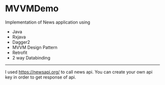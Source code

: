 # MVVMDemo
Implementation of News application using
- Java
- Rxjava
- Dagger2
- MVVM Design Pattern
- Retrofit
- 2 way Databinding

--------------------------------------------------------------------------------------------------------------------------------

I used https://newsapi.org/ to call news api. You can create your own api key in order to get response of api.

